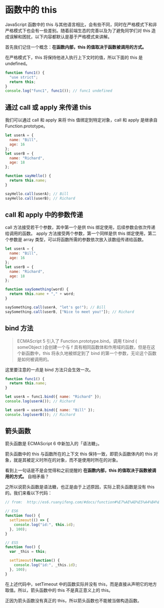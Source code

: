 # 函数中的 this

JavaScript 函数中的 this 与其他语言相比，会有些不同，同时在严格模式下和非严格模式下也会有一些差别。随着前端生态的完善以及为了避免同学们对 this 造成误解和困扰，以下内容都默认是基于严格模式来讲解。

首先我们记住一个概念：**在函数内部，this 的值取决于函数被调用的方式。**

在严格模式下，this 将保持他进入执行上下文时的值，所以下面的 this 是 undefined。

```js
function func1() {
  "use strict";
  return this;
}
console.log("func1", func1()); // func1 undefined
```

## 通过 call 或 apply 来传递 this

我们可以通过 call 和 apply 来将 this 值绑定到特定对象，call 和 apply 是继承自 Function.prototype。

```js
let userA = {
  name: "Bill",
  age: 16
};
let userB = {
  name: "Richard",
  age: 18
};

function sayHello() {
  return this.name;
}

sayHello.call(userA); // Bill
sayHello.call(userB); // Richard
```

## call 和 apply 中的参数传递

call 方法接受若干个参数，其中第一个是供 this 绑定使用，后续参数会依次传递给调用的函数。
apply 方法接受两个参数，第一个同样是供 this 绑定使用，第二个参数是 array 类型，可以将函数所需的参数依次放入该数组传递给函数。

```js
let userA = {
  name: "Bill",
  age: 16
};
let userB = {
  name: "Richard",
  age: 18
};

function saySomething(word) {
  return this.name + "," + word;
}

saySomething.call(userA, "let's go!"); // Bill
saySomething.call(userB, ["Nice to meet you!"]); // Richard
```

## bind 方法

> ECMAScript 5 引入了 Function.prototype.bind。调用 f.bind ( someObject )会创建一个与 f 具有相同函数体和作用域的函数，但是在这个新函数中，this 将永久地被绑定到了 bind 的第一个参数，无论这个函数是如何被调用的。

这里要注意的一点是 bind 方法只会生效一次。

```js
function func1() {
  return this.name;
}

let userA = func1.bind({ name: "Richard" });
console.log(userA()); // Richard

let userB = userA.bind({ name: "Bill" });
console.log(userB()); // Richard
```

## 箭头函数

箭头函数是 ECMAScript 6 中新加入的「语法糖」。

箭头函数中的 this 与函数所在的上下文 this 保持一致，即箭头函数体内的 this 对象，就是其被定义时所在的对象，而不是使用时所在的对象。

看到上一句话是不是会觉得和之前提醒的 **在函数内部，this 的值取决于函数被调用的方式。** 自相矛盾？

之所以说箭头函数是语法糖，也正是由于上述原因，实际上箭头函数是没有 this 的。我们来看以下代码：

```js
// from:  http://es6.ruanyifeng.com/#docs/function#%E7%AE%AD%E5%A4%B4%E5%87%BD%E6%95%B0

// ES6
function foo() {
  setTimeout(() => {
    console.log("id:", this.id);
  }, 100);
}

// ES5
function foo() {
  var _this = this;

  setTimeout(function() {
    console.log("id:", _this.id);
  }, 100);
}
```

在上述代码中，setTimeout 中的函数实际并没有 this，而是直接从声明它的地方取值。所以，箭头函数中的 this 不是真正意义上的 this。

正因为箭头函数没有真正的 this，所以箭头函数也不能被当做构造函数。